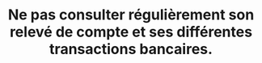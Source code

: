 ---
category: category-b2NrlcXR_BqRhZ9FigQAW
goodPractices:
- good-practice-tmRkVCrTrhyK2W5UlQa3r
risks:
- Ne pas prendre connaissance à temps de prélèvements ou de souscriptions inconnus
  sur le compte.
title: Ne pas consulter régulièrement son relevé de compte et ses différentes transactions
  bancaires.
uuid: vulnerability-OTLyj_rQO1OhjMShCq6Az
visibleInCms: true
---